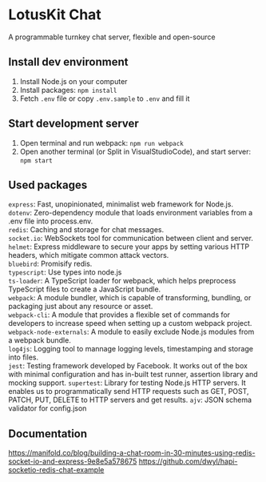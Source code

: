 # LotusKit Chat
A programmable turnkey chat server, flexible and open-source

## Install dev environment
1. Install Node.js on your computer
2. Install packages: `npm install`
3. Fetch `.env` file or copy `.env.sample` to `.env` and fill it

## Start development server
1. Open terminal and run webpack: `npm run webpack`
2. Open another terminal (or Split in VisualStudioCode), and start server: `npm start`

## Used packages
`express`: Fast, unopinionated, minimalist web framework for Node.js.  
`dotenv`: Zero-dependency module that loads environment variables from a .env file into process.env.  
`redis`: Caching and storage for chat messages.  
`socket.io`: WebSockets tool for communication between client and server.  
`helmet`: Express middleware to secure your apps by setting various HTTP headers, which mitigate common attack vectors.  
`bluebird`: Promisify redis.  
`typescript`: Use types into node.js  
`ts-loader`: A TypeScript loader for webpack, which helps preprocess TypeScript files to create a JavaScript bundle.  
`webpack`: A module bundler, which is capable of transforming, bundling, or packaging just about any resource or asset.  
`webpack-cli`: A module that provides a flexible set of commands for developers to increase speed when setting up a custom webpack project.  
`webpack-node-externals`: A module to easily exclude Node.js modules from a webpack bundle.  
`log4js`: Logging tool to mannage logging levels, timestamping and storage into files.  
`jest`: Testing framework developed by Facebook. It works out of the box with minimal configuration and has in-built test runner, assertion library and mocking support.
`supertest`: Library for testing Node.js HTTP servers. It enables us to programmatically send HTTP requests such as GET, POST, PATCH, PUT, DELETE to HTTP servers and get results.
`ajv`: JSON schema validator for config.json

## Documentation
https://manifold.co/blog/building-a-chat-room-in-30-minutes-using-redis-socket-io-and-express-9e8e5a578675
https://github.com/dwyl/hapi-socketio-redis-chat-example